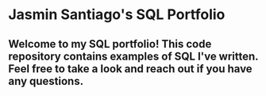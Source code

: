 # Jasmin Santiago's SQL Portfolio

## Welcome to my SQL portfolio! This code repository contains examples of SQL I've written. Feel free to take a look and reach out if you have any questions.
